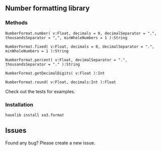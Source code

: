 ## Number formatting library

### Methods

```
NumberFormat.number( v:Float, decimals = 0, decimalSeparator = ".", thousandsSeparator = ",", minWholeNumbers = 1 ):String

NumberFormat.fixed( v:Float, decimals = 0, decimalSeparator = ".", minWholeNumbers = 1 ):String

NumberFormat.percent( v:Float, decimalSeparator = ".", thousandsSeparator = "." ):String

NumberFormat.getDecimalDigits( v:Float ):Int

NumberFormat.round( v:Float, decimals:Int ):Float
```

Check out the tests for examples.

### Installation

```
haxelib install xa3.format  
```

## Issues

Found any bug? Please create a new issue.
